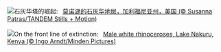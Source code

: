 ![](https://www.bing.com/th?id=OHR.MonoTufa_ZH-CN4998806540_UHD.jpg&w=1000)石灰华塔的崛起:&nbsp;&ensp;[莫诺湖的石灰华地层，加利福尼亚州，美国 (© Susanna Patras/TANDEM Stills + Motion)](https://www.bing.com/th?id=OHR.MonoTufa_ZH-CN4998806540_UHD.jpg)
<br><br/>
![](https://www.bing.com/th?id=OHR.RhinosKenya_EN-US7514650014_UHD.jpg&w=1000)On the front line of extinction:&nbsp;&ensp;[Male white rhinoceroses, Lake Nakuru, Kenya (© Ingo Arndt/Minden Pictures)](https://www.bing.com/th?id=OHR.RhinosKenya_EN-US7514650014_UHD.jpg)
<br><br/>
